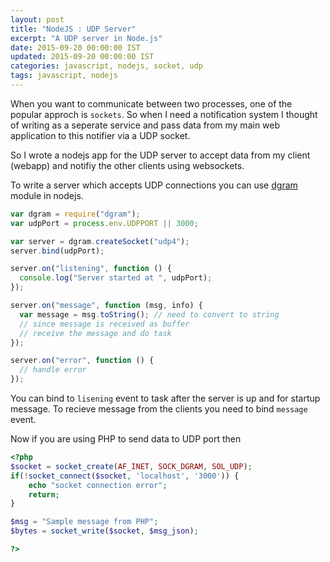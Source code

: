 ```yaml
---
layout: post
title: "NodeJS : UDP Server"
excerpt: "A UDP server in Node.js"
date: 2015-09-20 00:00:00 IST
updated: 2015-09-20 00:00:00 IST
categories: javascript, nodejs, socket, udp
tags: javascript, nodejs
---
```


When you want to communicate between two processes, one of the popular approch is `sockets`.
So when I need a notification system I thought of writing as a seperate service and pass data from my main web application to this notifier via a UDP socket.

So I wrote a nodejs app for the UDP server to accept data from my client (webapp) and notifiy the other clients using websockets.

To write a server which accepts UDP connections you can use [dgram](https://nodejs.org/api/dgram.html) module in nodejs.

```js
var dgram = require("dgram");
var udpPort = process.env.UDPPORT || 3000;

var server = dgram.createSocket("udp4");
server.bind(udpPort);

server.on("listening", function () {
  console.log("Server started at ", udpPort);
});

server.on("message", function (msg, info) {
  var message = msg.toString(); // need to convert to string
  // since message is received as buffer
  // receive the message and do task
});

server.on("error", function () {
  // handle error
});
```

You can bind to `lisening` event to task after the server is up and for startup message.
To recieve message from the clients you need to bind `message` event.

Now if you are using PHP to send data to UDP port then

```php
<?php
$socket = socket_create(AF_INET, SOCK_DGRAM, SOL_UDP);
if(!socket_connect($socket, 'localhost', '3000')) {
    echo "socket connection error";
    return;
}

$msg = "Sample message from PHP";
$bytes = socket_write($socket, $msg_json);

?>
```
